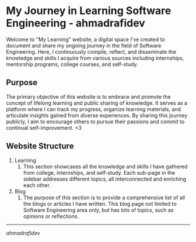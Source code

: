 # My Journey in Learning Software Engineering - ahmadrafidev

Welcome to "My Learning" website, a digital space I've created to document and share my ongoing journey in the field of Software Engineering. Here, I continuously compile, reflect, and disseminate the knowledge and skills I acquire from various sources including internships, mentorship programs, college courses, and self-study.

## **Purpose**

The primary objective of this website is to embrace and promote the concept of lifelong learning and public sharing of knowledge. It serves as a platform where I can track my progress, organize learning materials, and articulate insights gained from diverse experiences. By sharing this journey publicly, I aim to encourage others to pursue their passions and commit to continual self-improvement. <3

## **Website Structure**

1. Learning
   1. This section showcases all the knowledge and skills I have gathered from college, internships, and self-study. Each sub-page in the sidebar addresses different topics, all interconnected and enriching each other.
2. Blog
   1. The purpose of this section is to provide a comprehensive list of all the blogs or articles I have written. This blog page not limited to Software Engineering area only, but has lots of topics, such as opinions or reflections.


---

*ahmadrafidev*